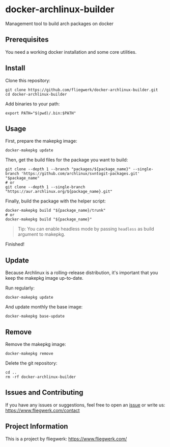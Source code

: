 # docker-archlinux-builder

Management tool to build arch packages on docker

## Prerequisites

You need a working docker installation and some core utilities.

## Install

Clone this repository:

```shell
git clone https://github.com/fliegwerk/docker-archlinux-builder.git
cd docker-archlinux-builder
```

Add binaries to your path:

```shell
export PATH="$(pwd)/.bin:$PATH"
```

## Usage

First, prepare the makepkg image:

```shell
docker-makepkg update
```

Then, get the build files for the package you want to build:

```shell
git clone --depth 1 --branch "packages/${package_name}" --single-branch 'https://github.com/archlinux/svntogit-packages.git' "$package_name"
# or
git clone --depth 1 --single-branch "https://aur.archlinux.org/${package_name}.git"
```

Finally, build the package with the helper script:

```shell
docker-makepkg build "${package_name}/trunk"
# or
docker-makepkg build "${package_name}"
```

> Tip: You can enable headless mode by passing `headless` as build argument to makepkg.

Finished!

## Update

Because Archlinux is a rolling-release distribution,
it's important that you keep the makepkg image up-to-date.

Run regularly:

```shell
docker-makepkg update
```

And update monthly the base image:

```shell
docker-makepkg base-update
```

## Remove

Remove the makepkg image:

```shell
docker-makepkg remove
```

Delete the git repository:

```shell
cd ..
rm -rf docker-archlinux-builder
```

## Issues and Contributing

If you have any issues or suggestions, feel free to open an [issue](https://github.com/fliegwerk/docker-archlinux-builder/issues)
or write us: <https://www.fliegwerk.com/contact>

## Project Information

This is a project by fliegwerk: <https://www.fliegwerk.com/>
